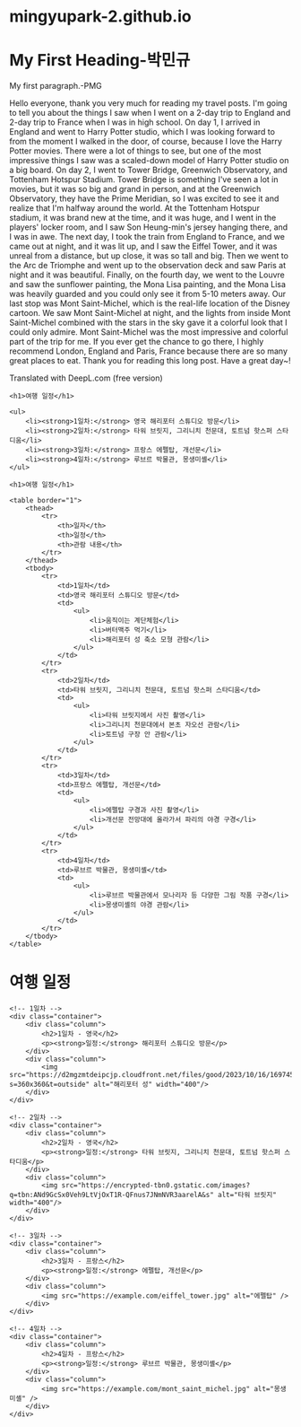 # mingyupark-2.github.io

<!DOCTYPE html>
<html>
<head>
<title>Page Title</title>
</head>
<body>

<h1>My First Heading-박민규</h1>
<p>My first paragraph.-PMG</p>

Hello everyone, thank you very much for reading my travel posts. I'm going to tell you about the things I saw when I went on a 2-day trip to England and 2-day trip to France when I was in high school. On day 1, I arrived in England and went to Harry Potter studio, which I was looking forward to from the moment I walked in the door, of course, because I love the Harry Potter movies. There were a lot of things to see, but one of the most impressive things I saw was a scaled-down model of Harry Potter studio on a big board. On day 2, I went to Tower Bridge, Greenwich Observatory, and Tottenham Hotspur Stadium. Tower Bridge is something I've seen a lot in movies, but it was so big and grand in person, and at the Greenwich Observatory, they have the Prime Meridian, so I was excited to see it and realize that I'm halfway around the world. At the Tottenham Hotspur stadium, it was brand new at the time, and it was huge, and I went in the players' locker room, and I saw Son Heung-min's jersey hanging there, and I was in awe. The next day, I took the train from England to France, and we came out at night, and it was lit up, and I saw the Eiffel Tower, and it was unreal from a distance, but up close, it was so tall and big. Then we went to the Arc de Triomphe and went up to the observation deck and saw Paris at night and it was beautiful. Finally, on the fourth day, we went to the Louvre and saw the sunflower painting, the Mona Lisa painting, and the Mona Lisa was heavily guarded and you could only see it from 5-10 meters away. Our last stop was Mont Saint-Michel, which is the real-life location of the Disney cartoon. We saw Mont Saint-Michel at night, and the lights from inside Mont Saint-Michel combined with the stars in the sky gave it a colorful look that I could only admire. Mont Saint-Michel was the most impressive and colorful part of the trip for me. If you ever get the chance to go there, I highly recommend London, England and Paris, France because there are so many great places to eat. Thank you for reading this long post. Have a great day~!

Translated with DeepL.com (free version)

<!DOCTYPE html>
<html lang="ko">
<head>
    <meta charset="UTF-8">
    <meta name="viewport" content="width=device-width, initial-scale=1.0">
    <title>여행 일정</title>
</head>
<body>

    <h1>여행 일정</h1>

    <ul>
        <li><strong>1일차:</strong> 영국 해리포터 스튜디오 방문</li>
        <li><strong>2일차:</strong> 타워 브릿지, 그리니치 천문대, 토트넘 핫스퍼 스타디움</li>
        <li><strong>3일차:</strong> 프랑스 에펠탑, 개선문</li>
        <li><strong>4일차:</strong> 루브르 박물관, 몽생미셸</li>
    </ul>

</body>
</html>

<!DOCTYPE html>
<html lang="ko">
<head>
    <meta charset="UTF-8">
    <meta name="viewport" content="width=device-width, initial-scale=1.0">
    <title>여행 일정</title>
</head>
<body>

    <h1>여행 일정</h1>

    <table border="1">
        <thead>
            <tr>
                <th>일자</th>
                <th>일정</th>
                <th>관람 내용</th>
            </tr>
        </thead>
        <tbody>
            <tr>
                <td>1일차</td>
                <td>영국 해리포터 스튜디오 방문</td>
                <td>
                    <ul>
                        <li>움직이는 계단체험</li>
                        <li>버터맥주 먹기</li>
                        <li>해리포터 성 축소 모형 관람</li>
                    </ul>
                </td>
            </tr>
            <tr>
                <td>2일차</td>
                <td>타워 브릿지, 그리니치 천문대, 토트넘 핫스퍼 스타디움</td>
                <td>
                    <ul>
                        <li>타워 브릿지에서 사진 촬영</li>
                        <li>그리니치 천문대에서 본초 자오선 관람</li>
                        <li>토트넘 구장 안 관람</li>
                    </ul>
                </td>
            </tr>
            <tr>
                <td>3일차</td>
                <td>프랑스 에펠탑, 개선문</td>
                <td>
                    <ul>
                        <li>에펠탑 구경과 사진 촬영</li>
                        <li>개선문 전망대에 올라가서 파리의 야경 구경</li>
                    </ul>
                </td>
            </tr>
            <tr>
                <td>4일차</td>
                <td>루브르 박물관, 몽생미셸</td>
                <td>
                    <ul>
                        <li>루브르 박물관에서 모나리자 등 다양한 그림 작품 구경</li>
                        <li>몽생미셸의 야경 관람</li>
                    </ul>
                </td>
            </tr>
        </tbody>
    </table>

</body>
</html>

 <h1>여행 일정</h1>

    <!-- 1일차 -->
    <div class="container">
        <div class="column">
            <h2>1일차 - 영국</h2>
            <p><strong>일정:</strong> 해리포터 스튜디오 방문</p>
        </div>
        <div class="column">
            <img src="https://d2mgzmtdeipcjp.cloudfront.net/files/good/2023/10/16/16974531732335.jpg?s=360x360&t=outside" alt="해리포터 성" width="400"/>
        </div>
    </div>

    <!-- 2일차 -->
    <div class="container">
        <div class="column">
            <h2>2일차 - 영국</h2>
            <p><strong>일정:</strong> 타워 브릿지, 그리니치 천문대, 토트넘 핫스퍼 스타디움</p>
        </div>
        <div class="column">
            <img src="https://encrypted-tbn0.gstatic.com/images?q=tbn:ANd9GcSx0Veh9LtVjOxT1R-QFnus7JNmNVR3aarelA&s" alt="타워 브릿지" width="400"/>
        </div>
    </div>

    <!-- 3일차 -->
    <div class="container">
        <div class="column">
            <h2>3일차 - 프랑스</h2>
            <p><strong>일정:</strong> 에펠탑, 개선문</p>
        </div>
        <div class="column">
            <img src="https://example.com/eiffel_tower.jpg" alt="에펠탑" />
        </div>
    </div>

    <!-- 4일차 -->
    <div class="container">
        <div class="column">
            <h2>4일차 - 프랑스</h2>
            <p><strong>일정:</strong> 루브르 박물관, 몽생미셸</p>
        </div>
        <div class="column">
            <img src="https://example.com/mont_saint_michel.jpg" alt="몽생미셸" />
        </div>
    </div>

</body>
</html>
